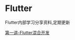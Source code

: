 # Flutter
Flutter内部学习分享资料,定期更新

[第一讲-Flutter混合开发](https://github.com/Mearitek/Flutter/blob/master/%E7%AC%AC%E4%B8%80%E8%AE%B2-Flutter%E6%B7%B7%E5%90%88%E5%BC%80%E5%8F%91.md)
